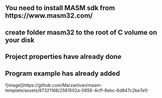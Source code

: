 
<h2> You need to install MASM sdk from https://www.masm32.com/</h2>
<h2> create folder masm32 to the root of C volume on your disk</h2>
<h2> Project properties have already done</h2>

<h2> Program example has already added</h2>
![image](https://github.com/MarzanIvan/masm-template/assets/87321166/2561502a-0856-4cff-8ebc-6d847c2be7ef)

